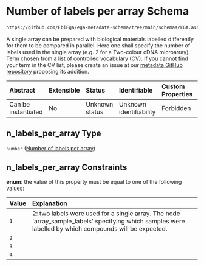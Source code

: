 # Number of labels per array Schema

```txt
https://github.com/EbiEga/ega-metadata-schema/tree/main/schemas/EGA.assay.json#/properties/assay_type_specifications/properties/array_assay_specifications/properties/n_labels_per_array
```

A single array can be prepared with biological materials labelled differently for them to be compared in parallel. Here one shall specify the number of labels used in the single array (e.g. 2 for a Two-colour cDNA microarray). Term chosen from a list of controlled vocabulary (CV). If you cannot find your term in the CV list, please create an issue at our [metadata GitHub repository](https://github.com/EbiEga/ega-metadata-schema) proposing its addition.

| Abstract            | Extensible | Status         | Identifiable            | Custom Properties | Additional Properties | Access Restrictions | Defined In                                                      |
| :------------------ | :--------- | :------------- | :---------------------- | :---------------- | :-------------------- | :------------------ | :-------------------------------------------------------------- |
| Can be instantiated | No         | Unknown status | Unknown identifiability | Forbidden         | Allowed               | none                | [EGA.assay.json*](../out/EGA.assay.json "open original schema") |

## n_labels_per_array Type

`number` ([Number of labels per array](ega-11-properties-assay-type-specifications-properties-specifications-of-an-array-assay-properties-number-of-labels-per-array.md))

## n_labels_per_array Constraints

**enum**: the value of this property must be equal to one of the following values:

| Value | Explanation                                                                                                                                            |
| :---- | :----------------------------------------------------------------------------------------------------------------------------------------------------- |
| `1`   | 2: two labels were used for a single array. The node 'array_sample_labels' specifying which samples were labelled by which compounds will be expected. |
| `2`   |                                                                                                                                                        |
| `3`   |                                                                                                                                                        |
| `4`   |                                                                                                                                                        |
